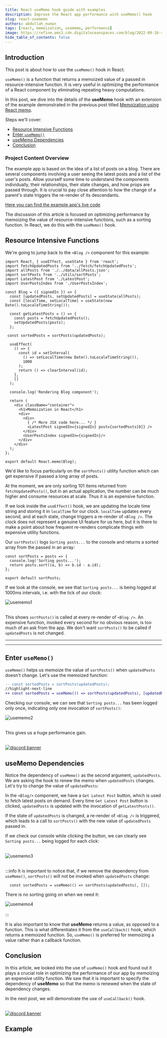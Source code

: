 ```yaml
---
title: React useMemo hook guide with examples
description: Improve the React app performance with useMemo() hook
slug: react-usememo
authors: abdullah_numan
tags: [react, memoization, usememo, performance]
image: https://refine.ams3.cdn.digitaloceanspaces.com/blog/2022-09-16-react-use-memo/social.jpg
hide_table_of_contents: false
---
```








## Introduction
This post is about how to use the `useMemo()` hook in React.

`useMemo()` is a function that returns a memoized value of a passed in resource-intensive function. It is very useful in optimizing the performance of a React component by eliminating repeating heavy computations.


In this post, we dive into the details of the **useMemo** hook with an extension of the example demonstrated in the previous post titled [Memoization using React memo](https://refine.dev/blog/react-memo-guide/).

Steps we'll cover:
- [Resource Intensive Functions](#resource-intensive-functions)
- [Enter `useMemo()`](#enter-usememo)
- [useMemo Dependencies](#usememo-dependencies)
- [Conclusion](#conclusion)


### Project Content Overview

The example app is based on the idea of a list of posts on a blog. There are several components involving a user seeing the latest posts and a list of the user's posts. Allow yourself some time to understand the components individually, their relationships, their state changes, and how props are passed through. It is crucial to pay close attention to how the change of a parent's state triggers the re-render of its descendants.

[Here you can find the example app's live code](#live-stackblitz-example)

The discussion of this article is focused on optimizing performance by memoizing the value of resource-intensive functions, such as a sorting function. In React, we do this with the `useMemo()` hook.

## Resource Intensive Functions
We're going to jump back to the `<Blog />` component for this example:

```tsx title="src/components/Blog.jsx"
import React, { useEffect, useState } from 'react';
import fetchUpdatedPosts from '../fetch/fetchUpdatedPosts';
import allPosts from './../data/allPosts.json';
import sortPosts from '../utils/sortPosts';
import LatestPost from './LatestPost';
import UserPostsIndex from './UserPostsIndex';

const Blog = ({ signedIn }) => {
  const [updatedPosts, setUpdatedPosts] = useState(allPosts);
  const [localTime, setLocalTime] = useState(new Date().toLocaleTimeString());

  const getLatestPosts = () => {
    const posts = fetchUpdatedPosts();
    setUpdatedPosts(posts);
  };

 const sortedPosts = sortPosts(updatedPosts);

  useEffect(
    () => {
      const id = setInterval(
        () => setLocalTime(new Date().toLocaleTimeString()),
        1000
      );
      return () => clearInterval(id);
    },
    []
  );

  console.log('Rendering Blog component');

  return (
    <div className="container">
      <h1>Memoization in React</h1>
      <div>
        <div>
          { /* More JSX code here... */ }
          <LatestPost signedIn={signedIn} post={sortedPosts[0]} />
        </div>
        <UserPostsIndex signedIn={signedIn}/>
      </div>
    </div>
  );
};

export default React.memo(Blog);
```


We'd like to focus particularly on the `sortPosts()` utility function which can get expensive if passed a long array of posts. 

At the moment, we are only sorting 101 items returned from `fetchUpdatedPosts()`, but in an actual application, the number can be much higher and consume resources at scale. Thus it is an expensive function.

If we look inside the `useEffect()` hook, we are updating the locale time string and storing it in `localTime` for our clock. `localTime` updates every second, and at each state, change triggers a re-render of `<Blog />`. The clock does not represent a genuine UI feature for us here, but it is there to make a point about how frequent re-renders complicate things with expensive utility functions.

Our `sortPosts()` logs `Sorting posts...` to the console and returns a sorted array from the passed in an array:

```tsx title="src/utils/sortPosts"
const sortPosts = posts => {
  console.log('Sorting posts...');
  return posts.sort((a, b) => b.id - a.id);
};

export default sortPosts;
```


If we look at the console, we see that `Sorting posts...` is being logged at 1000ms intervals, i.e. with the tick of our clock:

<div  class="img-container" align-items="center" >
     <img style={{alignSelf:"center", width:"400px"}} src="https://refine.ams3.cdn.digitaloceanspaces.com/blog/2022-09-16-react-use-memo/usememo1.png"  alt="usememo1" />
</div>

<br/>

This shows `sortPosts()` is called at every re-render of `<Blog />`. An expensive function, invoked every second for no obvious reason, is too much of an ask from the app. We don't want `sortPosts()` to be called if `updatedPosts` is not changed.


---

<PromotionBanner title="Tired of looking for the best template for your B2B app?" image="/img/generic_banner.png" />

---

## Enter `useMemo()`
`useMemo()` helps us memoize the value of `sortPosts()` when `updatedPosts` doesn't change. Let's use the memoized function:

```diff title="src/components/Blog.jsx"
-- const sortedPosts = sortPosts(updatedPosts);
//highlight-next-line
++ const sortedPosts = useMemo(() => sortPosts(updatedPosts), [updatedPosts]);
```

Checking our console, we can see that `Sorting posts...` has been logged only once, indicating only one invocation of `sortPosts()`:


<div  class="img-container" align-items="center" >
     <img style={{alignSelf:"center", width:"400px"}} src="https://refine.ams3.cdn.digitaloceanspaces.com/blog/2022-09-16-react-use-memo/usememo2.png"  alt="usememo2" />
</div>

<br/>

This gives us a huge performance gain.

<br/>
<div>
<a href="https://discord.gg/refine">
  <img  src="https://refine.ams3.cdn.digitaloceanspaces.com/website/static/img/discord_big_blue.png" alt="discord banner" />
</a>
</div>


## useMemo Dependencies
Notice the dependency of `useMemo()` as the second argument, `updatedPosts`. We are asking the hook to renew the memo when `updatedPosts` changes. Let's try to change the value of `updatedPosts`:

In the `<Blog/>` component, we have a `Get Latest Post` button, which is used to fetch latest posts on demand. Every time `Get Latest Post` button is clicked, `updatedPosts` is updated with the invocation of `getLatestPosts()`. 

If the state of `updatedPosts` is changed, a re-render of `<Blog />` is triggered, which leads to a call to `sortPosts()` with the new value of `updatedPosts` passed in.

If we check our console while clicking the button, we can clearly see `Sorting posts...` being logged for each click:

<br/>

<div class="img-container" align-items="center" >
    <img style={{alignSelf:"center", width:"400px"}} src="https://refine.ams3.cdn.digitaloceanspaces.com/blog/2022-09-16-react-use-memo/usememo3.png" alt="usememo3" />
</div>

<br/>


:::info 
It is important to notice that, if we remove the dependency from `useMemo()`, `sortPosts()` will not be invoked when `updatedPosts` change:


```tsx
  const sortedPosts = useMemo(() => sortPosts(updatedPosts), []);
```

There is no sorting going on when we need it:

<div class="img-container" align-items="center" >
     <img style={{alignSelf:"center", width:"400px"}} src="https://refine.ams3.cdn.digitaloceanspaces.com/blog/2022-09-16-react-use-memo/usememo4.png" alt="usememo4" />
</div>

<br/>
:::

<br/>

It is also important to know that **useMemo** returns a value, as opposed to a function. This is what differentiates it from the `useCallback()` hook, which returns a memoized function. So, `useMemo()` is preferred for memoizing a value rather than a callback function.

## Conclusion

In this article, we looked into the use of `useMemo()` hook and found out it plays a crucial role in optimizing the performance of our app by memoizing an expensive utility function. We saw that it is important to specify the dependency of **useMemo**  so that the memo is renewed when the state of dependency changes.

In the next post, we will demonstrate the use of `useCallback()` hook.

<br/>
<div>
<a href="https://discord.gg/refine">
  <img  src="https://refine.ams3.cdn.digitaloceanspaces.com/website/static/img/discord-banner.png" alt="discord banner" />
</a>
</div>


## Example

<StackblitzExample path="blog-react-memoization-memo" />

